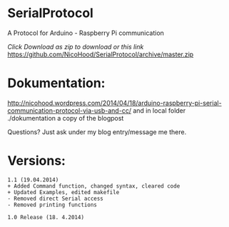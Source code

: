 SerialProtocol
==============

A Protocol for Arduino - Raspberry Pi communication

*Click Download as zip to download or this link*
https://github.com/NicoHood/SerialProtocol/archive/master.zip

Dokumentation:
==============
http://nicohood.wordpress.com/2014/04/18/arduino-raspberry-pi-serial-communication-protocol-via-usb-and-cc/
and in local folder ./dokumentation a copy of the blogpost

Questions? Just ask under my blog entry/message me there.

Versions:
==============

    1.1 (19.04.2014)
    + Added Command function, changed syntax, cleared code
    + Updated Examples, edited makefile
    - Removed direct Serial access
    - Removed printing functions
    
    1.0 Release (18. 4.2014)
    
    
    
